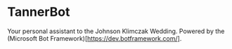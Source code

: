 # TannerBot
Your personal assistant to the Johnson Klimczak Wedding. Powered by the (Microsoft Bot Framework)[https://dev.botframework.com/].
